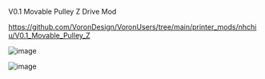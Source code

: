 
V0.1 Movable Pulley Z Drive Mod

https://github.com/VoronDesign/VoronUsers/tree/main/printer_mods/nhchiu/V0.1_Movable_Pulley_Z


![image](https://github.com/user-attachments/assets/4cc42914-86cb-433f-b35d-e195672961b6)


![image](https://github.com/user-attachments/assets/c03fa557-2fea-4fb9-a63b-39e0c95444e0)


